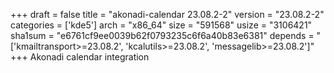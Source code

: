 +++
draft = false
title = "akonadi-calendar 23.08.2-2"
version = "23.08.2-2"
categories = ['kde5']
arch = "x86_64"
size = "591568"
usize = "3106421"
sha1sum = "e6761cf9ee0039b62f0793235c6f6a40b83e6381"
depends = "['kmailtransport>=23.08.2', 'kcalutils>=23.08.2', 'messagelib>=23.08.2']"
+++
Akonadi calendar integration